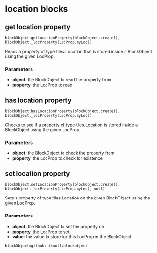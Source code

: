 # location blocks

## get location property

```sig
blockObject.getLocationProperty(blockObject.create(), blockObject._locProperty(LocProp.myLoc))
```

Reads a property of type tiles.Location that is stored inside a BlockObject using the given LocProp.

### Parameters

* **object**: the BlockObject to read the property from
* **property**: the LocProp to read


## has location property

```sig
blockObject.hasLocationProperty(blockObject.create(), blockObject._locProperty(LocProp.myLoc))
```

Checks to see if a property of type tiles.Location is stored inside a BlockObject using the given LocProp.

### Parameters

* **object**: the BlockObject to check the property from
* **property**: the LocProp to check for existence


## set location property

```sig
blockObject.setLocationProperty(blockObject.create(), blockObject._locProperty(LocProp.myLoc), null)
```

Sets a property of type tiles.Location on the given BlockObject using the given LocProp.

### Parameters

* **object**: the BlockObject to set the property on
* **property**: the LocProp to set
* **value**: the value to store for this LocProp in the BlockObject

```package
blockObject=github:riknoll/blockobject
```
